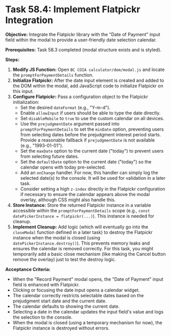 # Task 58.4: Implement Flatpickr Integration

**Objective:** Integrate the Flatpickr library with the "Date of Payment" input field within the modal to provide a user-friendly date selection calendar.

**Prerequisites:** Task 58.3 completed (modal structure exists and is styled).

**Steps:**

1.  **Modify JS Function:** Open `BC COIA calculator/dom/modal.js` and locate the `promptForPaymentDetails` function.
2.  **Initialize Flatpickr:** After the date input element is created and added to the DOM within the modal, add JavaScript code to initialize Flatpickr on this input.
3.  **Configure Flatpickr:** Pass a configuration object to the Flatpickr initialization:
    *   Set the desired `dateFormat` (e.g., "Y-m-d").
    *   Enable `allowInput` if users should be able to type the date directly.
    *   Set `disableMobile` to `true` to use the custom calendar on all devices.
    *   Use the `prejudgmentDate` argument passed into `promptForPaymentDetails` to set the `minDate` option, preventing users from selecting dates before the prejudgment interest period starts. Provide a reasonable fallback if `prejudgmentDate` is not available (e.g., "1993-01-01").
    *   Set the `maxDate` option to the current date ("today") to prevent users from selecting future dates.
    *   Set the `defaultDate` option to the current date ("today") so the calendar opens with today pre-selected.
    *   Add an `onChange` handler. For now, this handler can simply log the selected date(s) to the console. It will be used for validation in a later task.
    *   Consider setting a high `z-index` directly in the Flatpickr configuration if necessary to ensure the calendar appears above the modal overlay, although CSS might also handle this.
4.  **Store Instance:** Store the returned Flatpickr instance in a variable accessible within the `promptForPaymentDetails` scope (e.g., `const datePickerInstance = flatpickr(...)`). This instance is needed for cleanup.
5.  **Implement Cleanup:** Add logic (which will eventually go into the `closeModal` function defined in a later task) to destroy the Flatpickr instance when the modal is closed (using `datePickerInstance.destroy()`). This prevents memory leaks and ensures the calendar is removed correctly. For this task, you might temporarily add a basic close mechanism (like making the Cancel button remove the overlay) just to test the destroy logic.

**Acceptance Criteria:**

*   When the "Record Payment" modal opens, the "Date of Payment" input field is enhanced with Flatpickr.
*   Clicking or focusing the date input opens a calendar widget.
*   The calendar correctly restricts selectable dates based on the prejudgment start date and the current date.
*   The calendar defaults to showing the current date.
*   Selecting a date in the calendar updates the input field's value and logs the selection to the console.
*   When the modal is closed (using a temporary mechanism for now), the Flatpickr instance is destroyed without errors.
